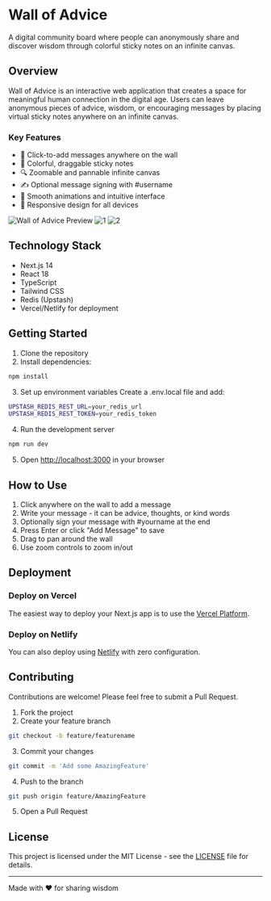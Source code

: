 # Wall of Advice

A digital community board where people can anonymously share and discover wisdom through colorful sticky notes on an infinite canvas.

## Overview

Wall of Advice is an interactive web application that creates a space for meaningful human connection in the digital age. Users can leave anonymous pieces of advice, wisdom, or encouraging messages by placing virtual sticky notes anywhere on an infinite canvas.

### Key Features

- 🎯 Click-to-add messages anywhere on the wall
- 🎨 Colorful, draggable sticky notes
- 🔍 Zoomable and pannable infinite canvas
- ✍️ Optional message signing with #username
- 💫 Smooth animations and intuitive interface
- 📱 Responsive design for all devices

![Wall of Advice Preview](https://github.com/user-attachments/assets/e7578cfd-3a9f-496c-9fcd-2e1c910c1438)
![1](https://github.com/user-attachments/assets/8ea65f59-42d3-4683-9216-186119400d48)
![2](https://github.com/user-attachments/assets/5b5c0da0-a6f8-485a-8c3a-40fa9b42387d)

## Technology Stack

- Next.js 14
- React 18
- TypeScript
- Tailwind CSS
- Redis (Upstash)
- Vercel/Netlify for deployment

## Getting Started

1. Clone the repository
2. Install dependencies:
```bash
npm install
```
3. Set up environment variables
Create a .env.local file and add:
```bash
UPSTASH_REDIS_REST_URL=your_redis_url
UPSTASH_REDIS_REST_TOKEN=your_redis_token
```
4. Run the development server
```bash
npm run dev
```

5. Open [http://localhost:3000](http://localhost:3000) in your browser

## How to Use

1. Click anywhere on the wall to add a message
2. Write your message - it can be advice, thoughts, or kind words
3. Optionally sign your message with #yourname at the end
4. Press Enter or click "Add Message" to save
5. Drag to pan around the wall
6. Use zoom controls to zoom in/out

## Deployment

### Deploy on Vercel
The easiest way to deploy your Next.js app is to use the [Vercel Platform](https://vercel.com/new?utm_medium=default-template&filter=next.js&utm_source=create-next-app&utm_campaign=create-next-app-readme).

### Deploy on Netlify
You can also deploy using [Netlify](https://www.netlify.com/) with zero configuration.

## Contributing

Contributions are welcome! Please feel free to submit a Pull Request.

1. Fork the project
2. Create your feature branch
```bash
git checkout -b feature/featurename
```
3. Commit your changes
```bash
git commit -m 'Add some AmazingFeature'
```
4. Push to the branch
```bash
git push origin feature/AmazingFeature
```
5. Open a Pull Request

## License

This project is licensed under the MIT License - see the [LICENSE](LICENSE) file for details.

---

Made with ❤️ for sharing wisdom
